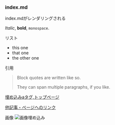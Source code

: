 ### index.md

index.mdがレンダリングされる

 *Italic*, **bold**, `monospace`.

リスト
  * this one
  * that one
  * the other one


引用
> Block quotes are
> written like so.
>
> They can span multiple paragraphs,
> if you like.

<a href='/'>
  埋め込みaタグ,トップページ
</a>

[他記事・ページへのリンク](/Works)


画像
![画像埋め込み](http://www.jaxa.jp/press/2008/04/img/20080411_kaguya_01l.jpg)
